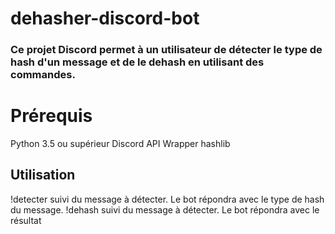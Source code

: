 # dehasher-discord-bot

### Ce projet Discord permet à un utilisateur de détecter le type de hash d'un message et de le dehash en utilisant des commandes.

# Prérequis
 Python 3.5 ou supérieur
 Discord API Wrapper
 hashlib

## Utilisation
!detecter suivi du message à détecter. Le bot répondra avec le type de hash du message.
!dehash suivi du message à détecter. Le bot répondra avec le résultat
